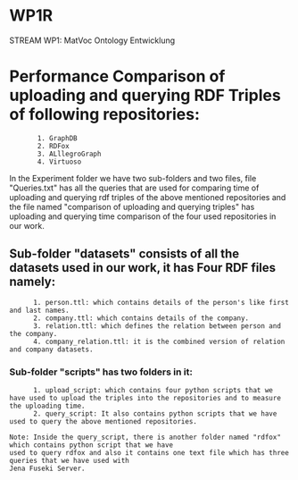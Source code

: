 # WP1R
STREAM WP1: MatVoc Ontology Entwicklung

# Performance Comparison of uploading and querying RDF Triples of following repositories: 
           1. GraphDB
           2. RDFox
           3. ALllegroGraph
           4. Virtuoso

In the Experiment folder we have two sub-folders and two files, file "Queries.txt" has all the queries that are used for comparing time of uploading and querying rdf triples of the above mentioned repositories and the file named "comparison of uploading and querying triples" has uploading and querying time comparison of the four used repositories in our work.

## Sub-folder "datasets" consists of all the datasets used in our work, it has Four RDF files namely:
          1. person.ttl: which contains details of the person's like first and last names.
          2. company.ttl: which contains details of the company.
          3. relation.ttl: which defines the relation between person and the company.
          4. company_relation.ttl: it is the combined version of relation and company datasets.
          
### Sub-folder "scripts" has two folders in it:
          1. upload_script: which contains four python scripts that we have used to upload the triples into the repositories and to measure the uploading time.
          2. query_script: It also contains python scripts that we have used to query the above mentioned repositories. 
          
    Note: Inside the query_script, there is another folder named "rdfox" which contains python script that we have 
    used to query rdfox and also it contains one text file which has three queries that we have used with 
    Jena Fuseki Server. 
          
         
